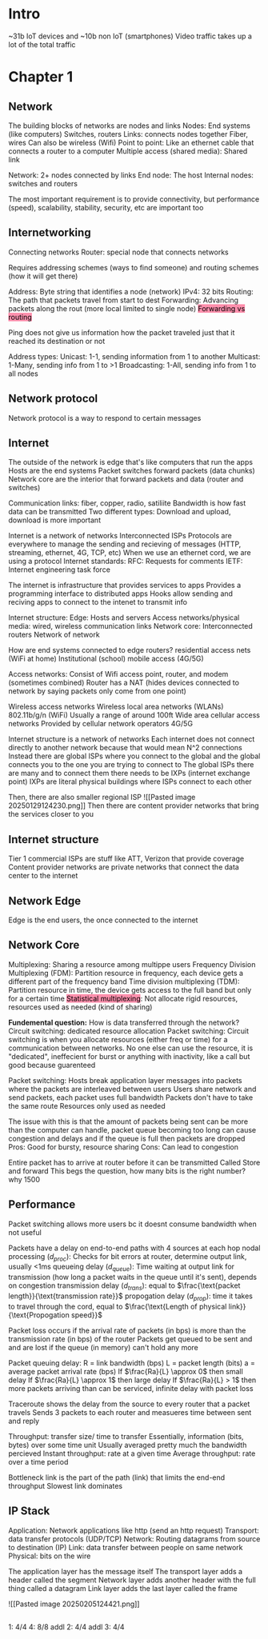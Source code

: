 # Intro
~31b IoT devices and ~10b non IoT (smartphones)
Video traffic takes up a lot of the total traffic
# Chapter 1
## Network
The building blocks of networks are nodes and links
	Nodes:
		End systems (like computers)
		Switches, routers
	Links: connects nodes together
		Fiber, wires
		Can also be wireless (Wifi)
		Point to point: Like an ethernet cable that connects a router to a computer
		Multiple access (shared media): Shared link

Network: 2+ nodes connected by links
End node: The host
Internal nodes: switches and routers

The most important requirement is to provide connectivity, but performance (speed), scalability, stability, security, etc are important too

## Internetworking
Connecting networks
Router: special node that connects networks

Requires addressing schemes (ways to find someone) and routing schemes (how it will get there)

Address: Byte string that identifies a node (network)
	IPv4: 32 bits
Routing: The path that packets travel from start to dest
Forwarding: Advancing packets along the rout (more local limited to single node)
<mark style="background: #FF5582A6;">Forwarding vs routing</mark>

Ping does not give us information how the packet traveled just that it reached its destination or not


Address types:
	Unicast: 1-1, sending information from 1 to another
	Multicast: 1-Many, sending info from 1 to >1
	Broadcasting: 1-All, sending info from 1 to all nodes

## Network protocol
Network protocol is a way to respond to certain messages 


## Internet
The outside of the network is edge that's like computers that run the apps
	Hosts are the end systems
Packet switches forward packets (data chunks)
Network core are the interior that forward packets and data (router and switches)

Communication links: fiber, copper, radio, satiliite
	Bandwidth is how fast data can be transmitted 
	Two different types: Download and upload, download is more important

Internet is a network of networks
	Interconnected ISPs
Protocols are everywhere to manage the sending and recieving of messages (HTTP, streaming, ethernet, 4G, TCP, etc)
	When we use an ethernet cord, we are using a protocol 
Internet standards: 
	RFC: Requests for comments
	IETF: Internet engineering task force

The internet is infrastructure that provides services to apps
Provides a programming interface to distributed apps
	Hooks allow sending and reciving apps to connect to the intenet to transmit info

Internet structure:
	Edge:
		Hosts and servers
	Access networks/physical media:
		wired, wireless communication links
	Network core:
		Interconnected routers 
		Network of network


How are end systems connected to edge routers?
	residential access nets (WiFi at home)
	Institutional (school)
	mobile access (4G/5G)

Access networks:
	Consist of Wifi access point, router, and modem (sometimes combined)
	Router has a NAT (hides devices connected to network by saying packets only come from one point)

Wireless access networks
	Wireless local area networks (WLANs)
		802.11b/g/n (WiFi)
		Usually a range of around 100ft
	Wide area cellular access networks
		Provided by cellular network operators
		4G/5G

Internet structure is a network of networks
Each internet does not connect directly to another network because that would mean N^2 connections 
Instead there are global ISPs where you connect to the global and the global connects you to the one you are trying to connect to
The global ISPs there are many and to connect them there needs to be IXPs (internet exchange point)
	IXPs are literal physical buildings where ISPs connect to each other

Then, there are also smaller regional ISP
![[Pasted image 20250129124230.png]]
Then there are content provider networks that bring the services closer to you

## Internet structure
Tier 1 commercial ISPs are stuff like ATT, Verizon that provide coverage
Content provider networks are private networks that connect the data center to the internet
## Network Edge

Edge is the end users, the once connected to the internet

## Network Core
Multiplexing: Sharing a resource among multippe users 
	Frequency Division Multiplexing (FDM): Partition resource in frequency, each device gets a different part of the frequency band
	Time division multiplexing (TDM): Partition resource in time, the device gets access to the full band but only for a certain time
<mark style="background: #FF5582A6;">	Statistical multiplexing</mark>: Not allocate rigid resources, resources used as needed (kind of sharing)


**Fundemental question:** How is data transferred through the network?
	Circuit switching: dedicated resource allocation
	Packet switching: 
Circuit switching is when you allocate resources (either freq or time) for a communication between networks. No one else can use the resource, it is "dedicated", ineffecient for burst or anything with inactivity, like a call but good because guarenteed

Packet switching: Hosts break application layer messages into packets where the packets are interleaved between users
	Users share network and send packets, each packet uses full bandwidth 
	Packets don't have to take the same route
	Resources only used as needed

The issue with this is that the amount of packets being sent can be more than the computer can handle, packet queue becoming too long can cause congestion and delays and if the queue is full then packets are dropped
	Pros: Good for bursty, resource sharing
	Cons: Can lead to congestion


Entire packet has to arrive at router before it can be transmitted
	Called Store and forward
This begs the question, how many bits is the right number? why 1500

## Performance
Packet switching allows more users bc it doesnt consume bandwidth when not useful

Packets have a delay on end-to-end paths with 4 sources at each hop
	nodal processing ($d_{proc}$): Checks for bit errors at router, determine output link, usually <1ms
	queueing delay ($d_{queue}$): Time waiting at output link for transmission (how long a packet waits in the queue until it's sent), depends on congestion
	transmission delay ($d_{trans}$): equal to $\frac{\text{packet length}}{\text{transmission rate}}$ 
	propogation delay ($d_{prop}$): time it takes to travel through the cord, equal to $\frac{\text{Length of physical link}}{\text{Propogation speed}}$ 

Packet loss occurs if the arrival rate of packets (in bps) is more than the transmission rate (in bps) of the router
	Packets get queued to be sent and and are lost if the queue (in memory) can't hold any more

Packet queuing delay: 
	R = link bandwidth (bps)
	L = packet length (bits)
	a = average packet arrival rate (bps)
	If $\frac{Ra}{L} \approx 0$ then small delay
	If $\frac{Ra}{L} \approx 1$ then large delay
	If $\frac{Ra}{L} > 1$ then more packets arriving than can be serviced, infinite delay with packet loss


Traceroute shows the delay from the source to every router that a packet travels 
	Sends 3 packets to each router and measueres time between sent and reply

Throughput: transfer size/ time to transfer
	Essentially, information (bits, bytes) over some time unit
	Usually averaged 
	pretty much the bandwidth percieved 
	Instant throughput: rate at a given time
	Average throughput: rate over a time period

Bottleneck link is the part of the path (link) that limits the end-end throughput 
	Slowest link dominates


## IP Stack
Application: Network applications like http (send an http request)
Transport: data transfer protocols (UDP/TCP)
Network: Routing datagrams from source to destination (IP)
Link: data transfer between people on same network
Physical: bits on the wire

The application layer has the message itself
The transport layer adds a header called the segment
Network layer adds another header with the full thing called a datagram
Link layer adds the last layer called the frame

![[Pasted image 20250205124421.png]]


## 



1: 4/4
4: 8/8
addl 2: 4/4
addl 3: 4/4

